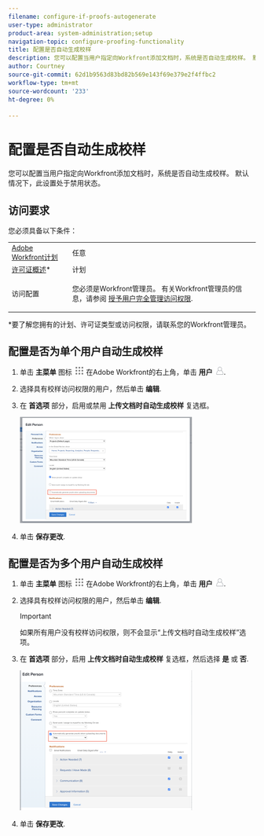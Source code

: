 ```yaml
---
filename: configure-if-proofs-autogenerate
user-type: administrator
product-area: system-administration;setup
navigation-topic: configure-proofing-functionality
title: 配置是否自动生成校样
description: 您可以配置当用户指定向Workfront添加文档时，系统是否自动生成校样。 默认情况下，此设置处于禁用状态。
author: Courtney
source-git-commit: 62d1b9563d83bd82b569e143f69e379e2f4ffbc2
workflow-type: tm+mt
source-wordcount: '233'
ht-degree: 0%

---
```



# 配置是否自动生成校样

您可以配置当用户指定向Workfront添加文档时，系统是否自动生成校样。 默认情况下，此设置处于禁用状态。

## 访问要求

您必须具备以下条件：

<table style="table-layout:auto"> 
 <col> 
 <col> 
 <tbody> 
  <tr> 
   <td role="rowheader"><a href="https://www.workfront.com/plans" target="_blank">Adobe Workfront计划</a> </td> 
   <td>任意</td> 
  </tr> 
  <tr> 
   <td role="rowheader"><a href="../../../administration-and-setup/add-users/access-levels-and-object-permissions/wf-licenses.md" class="MCXref xref">许可证概述</a>*</td> 
   <td>计划</td> 
  </tr> 
  <tr> 
   <td role="rowheader">访问配置</td> 
   <td> <p>您必须是Workfront管理员。 有关Workfront管理员的信息，请参阅 <a href="../../../administration-and-setup/add-users/configure-and-grant-access/grant-a-user-full-administrative-access.md" class="MCXref xref">授予用户完全管理访问权限</a>.</p> </td> 
  </tr> 
 </tbody> 
</table>

&#42;要了解您拥有的计划、许可证类型或访问权限，请联系您的Workfront管理员。

## 配置是否为单个用户自动生成校样

1. 单击 **主菜单** 图标 ![](assets/main-menu-icon.png) 在Adobe Workfront的右上角，单击 **用户** ![](assets/users-icon-in-main-menu.png).
1. 选择具有校样访问权限的用户，然后单击 **编辑**.
1. 在 **首选项** 部分，启用或禁用 **上传文档时自动生成校样** 复选框。

   ![](assets/autogenerate-proofs-350x216.png)

1. 单击 **保存更改**.

## 配置是否为多个用户自动生成校样

1. 单击 **主菜单** 图标 ![](assets/main-menu-icon.png) 在Adobe Workfront的右上角，单击 **用户** ![](assets/users-icon-in-main-menu.png).
1. 选择具有校样访问权限的用户，然后单击 **编辑**.

   >[!IMPORTANT]
   >
   >如果所有用户没有校样访问权限，则不会显示“上传文档时自动生成校样”选项。

1. 在 **首选项** 部分，启用 **上传文档时自动生成校样** 复选框，然后选择 **是** 或 **否**.

   ![](assets/autogenerate-proofs-bulk-350x285.png)

1. 单击 **保存更改**.

